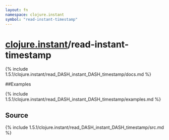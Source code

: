 ```yaml
---
layout: fn
namespace: clojure.instant
symbol: "read-instant-timestamp"
---
```


# [clojure.instant](../)/read-instant-timestamp

{% include 1.5.1/clojure.instant/read_DASH_instant_DASH_timestamp/docs.md %}

##Examples

{% include 1.5.1/clojure.instant/read_DASH_instant_DASH_timestamp/examples.md %}
## Source
{% include 1.5.1/clojure.instant/read_DASH_instant_DASH_timestamp/src.md %}


